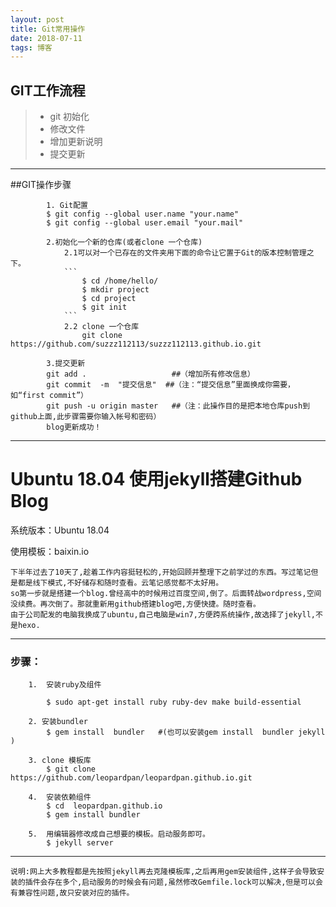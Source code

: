 ```yaml
--- 
layout: post
title: Git常用操作
date: 2018-07-11 
tags: 博客
--- 
```


## GIT工作流程
> * git 初始化
> * 修改文件
> * 增加更新说明
> * 提交更新

***
##GIT操作步骤
  
            1. Git配置
            $ git config --global user.name "your.name"
            $ git config --global user.email "your.mail"

            2.初始化一个新的仓库(或者clone 一个仓库)
                2.1可以对一个已存在的文件夹用下面的命令让它置于Git的版本控制管理之下。
				```
                    $ cd /home/hello/
                    $ mkdir project
                    $ cd project
                    $ git init
				```
                2.2 clone 一个仓库
                    git clone https://github.com/suzzz112113/suzzz112113.github.io.git

            3.提交更新
            git add .                   ##（增加所有修改信息）
            git commit  -m  "提交信息"  ##（注：“提交信息”里面换成你需要，如“first commit”）
            git push -u origin master   ##（注：此操作目的是把本地仓库push到github上面,此步骤需要你输入帐号和密码）
            blog更新成功！
***


# Ubuntu 18.04 使用jekyll搭建Github Blog

系统版本：Ubuntu 18.04

使用模板：baixin.io
	
	下半年过去了10天了,趁着工作内容挺轻松的,开始回顾并整理下之前学过的东西。写过笔记但是都是线下模式,不好储存和随时查看。云笔记感觉都不太好用。
	so第一步就是搭建一个blog.曾经高中的时候用过百度空间,倒了。后面转战wordpress,空间没续费。再次倒了。那就重新用github搭建blog吧,方便快捷。随时查看。
	由于公司配发的电脑我换成了ubuntu,自己电脑是win7,方便跨系统操作,故选择了jekyll,不是hexo.

*****
###    步骤：
		1.	安装ruby及组件

			$ sudo apt-get install ruby ruby-dev make build-essential

		2. 安装bundler
			$ gem install  bundler   #(也可以安装gem install  bundler jekyll )
  
		3. clone 模板库
			$ git clone https://github.com/leopardpan/leopardpan.github.io.git
	
		4.	安装依赖组件
			$ cd  leopardpan.github.io
			$ gem install bundler
		
		5.	用编辑器修改成自己想要的模板。启动服务即可。
			$ jekyll server
	 
*****
	说明:网上大多教程都是先按照jekyll再去克隆模板库,之后再用gem安装组件,这样子会导致安装的插件会存在多个,启动服务的时候会有问题,虽然修改Gemfile.lock可以解决,但是可以会有兼容性问题,故只安装对应的插件。
   